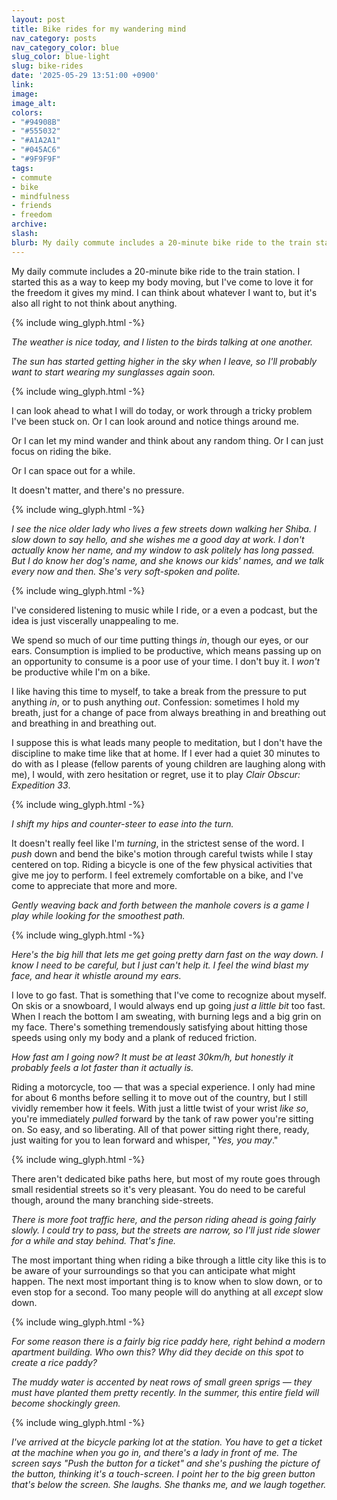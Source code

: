 ```yaml
---
layout: post
title: Bike rides for my wandering mind
nav_category: posts
nav_category_color: blue
slug_color: blue-light
slug: bike-rides
date: '2025-05-29 13:51:00 +0900'
link:
image:
image_alt:
colors:
- "#94908B"
- "#555032"
- "#A1A2A1"
- "#045AC6"
- "#9F9F9F"
tags:
- commute
- bike
- mindfulness
- friends
- freedom
archive:
slash:
blurb: My daily commute includes a 20-minute bike ride to the train station. I started this as a way to keep my body moving, but I've come to love it for the freedom it gives my mind. I can think about whatever I want to, but it's also all right to not think about anything.
---
```


My daily commute includes a 20-minute bike ride to the train station. I started this as a way to keep my body moving, but I've come to love it for the freedom it gives my mind. I can think about whatever I want to, but it's also all right to not think about anything.

{% include wing_glyph.html -%}

*The weather is nice today, and I listen to the birds talking at one another.*

*The sun has started getting higher in the sky when I leave, so I'll probably want to start wearing my sunglasses again soon.*

{% include wing_glyph.html -%}

I can look ahead to what I will do today, or work through a tricky problem I've been stuck on. Or I can look around and notice things around me.

Or I can let my mind wander and think about any random thing. Or I can just focus on riding the bike.

Or I can space out for a while.

It doesn't matter, and there's no pressure.

{% include wing_glyph.html -%}

*I see the nice older lady who lives a few streets down walking her Shiba. I slow down to say hello, and she wishes me a good day at work. I don't actually know her name, and my window to ask politely has long passed. But I do know her dog's name, and she knows our kids' names, and we talk every now and then. She's very soft-spoken and polite.*

{% include wing_glyph.html -%}

I've considered listening to music while I ride, or a even a podcast, but the idea is just viscerally unappealing to me.

We spend so much of our time putting things *in*, though our eyes, or our ears. Consumption is implied to be productive, which means passing up on an opportunity to consume is a poor use of your time. I don't buy it. I *won't* be productive while I'm on a bike.

I like having this time to myself, to take a break from the pressure to put anything *in*, or to push anything *out*. Confession: sometimes I hold my breath, just for a change of pace from always breathing in and breathing out and breathing in and breathing out.

I suppose this is what leads many people to meditation, but I don't have the discipline to make time like that at home. If I ever had a quiet 30 minutes to do with as I please (fellow parents of young children are laughing along with me), I would, with zero hesitation or regret, use it to play *Clair Obscur: Expedition 33*.

{% include wing_glyph.html -%}

*I shift my hips and counter-steer to ease into the turn.*

It doesn't really feel like I'm *turning*, in the strictest sense of the word. I *push* down and bend the bike's motion through careful twists while I stay centered on top. Riding a bicycle is one of the few physical activities that give me joy to perform. I feel extremely comfortable on a bike, and I've come to appreciate that more and more.

*Gently weaving back and forth between the manhole covers is a game I play while looking for the smoothest path.*

{% include wing_glyph.html -%}

*Here's the big hill that lets me get going pretty darn fast on the way down. I know I need to be careful, but I just can't help it. I feel the wind blast my face, and hear it whistle around my ears.*

I love to go fast. That is something that I've come to recognize about myself. On skis or a snowboard, I would always end up going *just a little bit* too fast. When I reach the bottom I am sweating, with burning legs and a big grin on my face. There's something tremendously satisfying about hitting those speeds using only my body and a plank of reduced friction.

*How fast am I going now? It must be at least 30km/h, but honestly it probably feels a lot faster than it actually is.*

Riding a motorcycle, too — that was a special experience. I only had mine for about 6 months before selling it to move out of the country, but I still vividly remember how it feels. With just a little twist of your wrist *like so*, you're immediately *pulled* forward by the tank of raw power you're sitting on. So easy, and so liberating. All of that power sitting right there, ready, just waiting for you to lean forward and whisper, "*Yes, you may*."

{% include wing_glyph.html -%}

There aren't dedicated bike paths here, but most of my route goes through small residential streets so it's very pleasant. You do need to be careful though, around the many branching side-streets.

*There is more foot traffic here, and the person riding ahead is going fairly slowly. I could try to pass, but the streets are narrow, so I'll just ride slower for a while and stay behind. That's fine.*

The most important thing when riding a bike through a little city like this is to be aware of your surroundings so that you can anticipate what might happen. The next most important thing is to know when to slow down, or to even stop for a second. Too many people will do anything at all *except* slow down.

{% include wing_glyph.html -%}

*For some reason there is a fairly big rice paddy here, right behind a modern apartment building. Who own this? Why did they decide on this spot to create a rice paddy?*

*The muddy water is accented by neat rows of small green sprigs — they must have planted them pretty recently. In the summer, this entire field will become shockingly green.*

{% include wing_glyph.html -%}

*I've arrived at the bicycle parking lot at the station. You have to get a ticket at the machine when you go in, and there's a lady in front of me. The screen says "Push the button for a ticket" and she's pushing the picture of the button, thinking it's a touch-screen. I point her to the big green button that's below the screen. She laughs. She thanks me, and we laugh together.*
